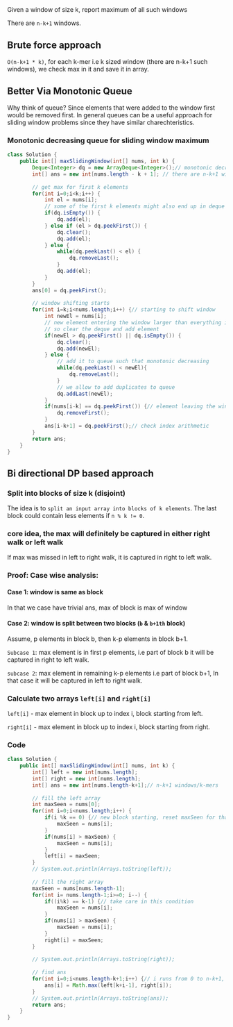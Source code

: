
##

Given a window of size k, report maximum of all such windows

There are `n-k+1` windows.


## Brute force approach

`O(n-k+1 * k)`, for each k-mer i.e k sized window (there are n-k+1 such windows), we check max in it and save it in array.

## Better Via Monotonic Queue

Why think of queue?
Since elements that were added to the window first would be removed first.
In general queues can be a useful approach for sliding window problems since they have similar charechteristics.

### Monotonic decreasing queue for sliding window maximum

```java
class Solution {
    public int[] maxSlidingWindow(int[] nums, int k) {
        Deque<Integer> dq = new ArrayDeque<Integer>();// monotonic decreasing queue
        int[] ans = new int[nums.length - k + 1]; // there are n-k+1 windows in an array of length n where each window is of size k
        
        // get max for first k elements
        for(int i=0;i<k;i++) {
            int el = nums[i];
            // some of the first k elements might also end up in deque hence this pocessing.
            if(dq.isEmpty()) {
                dq.add(el);
            } else if (el > dq.peekFirst()) {
                dq.clear();
                dq.add(el); 
            } else {
                while(dq.peekLast() < el) {
                    dq.removeLast();
                }
                dq.add(el);
            }
        }
        ans[0] = dq.peekFirst();
        
        // window shifting starts
        for(int i=k;i<nums.length;i++) {// starting to shift window
            int newEl = nums[i];
            // new element entering the window larger than everything in the window
            // so clear the deque and add element
            if(newEl > dq.peekFirst() || dq.isEmpty()) { 
                dq.clear();
                dq.add(newEl);
            } else {
                // add it to queue such that monotonic decreasing
                while(dq.peekLast() < newEl){
                    dq.removeLast();
                }
                // we allow to add duplicates to queue
                dq.addLast(newEl);
            }
            if(nums[i-k] == dq.peekFirst()) {// element leaving the window was same as deque start
                dq.removeFirst();
            }
            ans[i-k+1] = dq.peekFirst();// check index arithmetic
        }
        return ans;
    }
}
```

## Bi directional DP based approach

### Split into blocks of size k (disjoint)

The idea is to `split an input array into blocks of k elements`. 
The last block could contain less elements if `n % k != 0`.

### core idea, the max will definitely be captured in either right walk or left walk

If max was missed in left to right walk, it is captured in right to left walk.

### Proof: Case wise analysis:

#### Case 1: window is same as block

In that we case have trivial ans, max of block is max of window

#### Case 2: window is split between two blocks (`b` & `b+1th` block)

Assume, p elements in block b, then k-p elements in block b+1.

`Subcase 1`: max element is in first p elements, i.e part of block b
it will be captured in right to left walk.

`subcase 2`: max element in remaining k-p elements i.e part of block b+1,
In that case it will be captured in left to right walk.

### Calculate two arrays `left[i]` and `right[i]`

`left[i]` - max element in block up to index i, block starting from left.

`right[i]` - max element in block up to index i, block starting from right.

### Code

```java
class Solution {
    public int[] maxSlidingWindow(int[] nums, int k) {
        int[] left = new int[nums.length];
        int[] right = new int[nums.length];
        int[] ans = new int[nums.length-k+1];// n-k+1 windows/k-mers
        
        // fill the left array
        int maxSeen = nums[0];
        for(int i=0;i<nums.length;i++) {
            if(i %k == 0) {// new block starting, reset maxSeen for that block
                maxSeen = nums[i];
            }
            if(nums[i] > maxSeen) {
                maxSeen = nums[i];
            }
            left[i] = maxSeen;
        }
        // System.out.println(Arrays.toString(left));
        
        // fill the right array
        maxSeen = nums[nums.length-1];
        for(int i= nums.length-1;i>=0; i--) {
            if((i%k) == k-1) {// take care in this condition
                maxSeen = nums[i];
            }
            if(nums[i] > maxSeen) {
                maxSeen = nums[i];
            }
            right[i] = maxSeen;
        }
        
        // System.out.println(Arrays.toString(right));
        
        // find ans
        for(int i=0;i<nums.length-k+1;i++) {// i runs from 0 to n-k+1, i.e. for each window
            ans[i] = Math.max(left[k+i-1], right[i]);
        }
        // System.out.println(Arrays.toString(ans));
        return ans;
    }
}
```